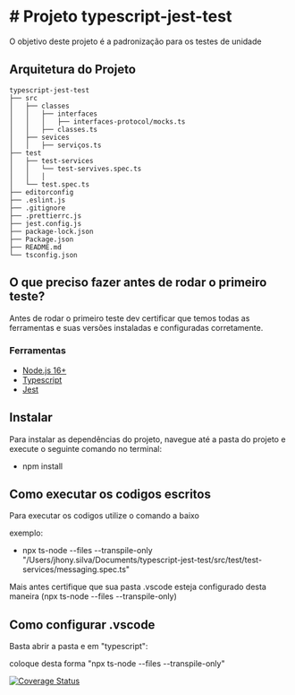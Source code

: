 # # Projeto typescript-jest-test

O objetivo deste projeto é a padronização para os testes de unidade

## Arquitetura do Projeto
```
typescript-jest-test
├── src
│   ├── classes
│   │   ├── interfaces
│   │   │   ├── interfaces-protocol/mocks.ts
│   │   ├── classes.ts
│   ├── sevices
│   │   ├── serviços.ts
├── test
│   ├── test-services
│   │   └── test-servives.spec.ts
│   │   │
│   └── test.spec.ts
├── editorconfig
├── .eslint.js
├── .gitignore
├── .prettierrc.js
├── jest.config.js
├── package-lock.json
├── Package.json
├── README.md
└── tsconfig.json
```
## O que preciso fazer antes de rodar o primeiro teste?

Antes de rodar o primeiro teste dev certificar que temos todas as ferramentas e suas versões instaladas e configuradas corretamente.

### Ferramentas
- [Node.js 16+](https://nodejs.org/en)
- [Typescript](https://www.typescriptlang.org/download)
- [Jest](https://jestjs.io/pt-BR/docs/getting-started)

## Instalar
Para instalar as dependências do projeto, navegue até a pasta do projeto e execute o seguinte comando no terminal:

- npm install

## Como executar os codigos escritos

Para executar os codigos utilize o comando a baixo

exemplo:
- npx ts-node --files --transpile-only "/Users/jhony.silva/Documents/typescript-jest-test/src/test/test-services/messaging.spec.ts"

Mais antes certifique que sua pasta .vscode esteja configurado desta maneira (npx ts-node --files --transpile-only)

## Como configurar .vscode

Basta abrir a pasta e em "typescript":

coloque desta forma "npx ts-node --files --transpile-only"

[![Coverage Status](https://coveralls.io/repos/github/GleidisonQADEV/typescript-jest-test/badge.svg?branch=main)](https://coveralls.io/github/GleidisonQADEV/typescript-jest-test?branch=main)
